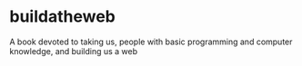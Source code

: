 # buildatheweb
A book devoted to taking us, people with basic programming and computer knowledge, and building us a web
